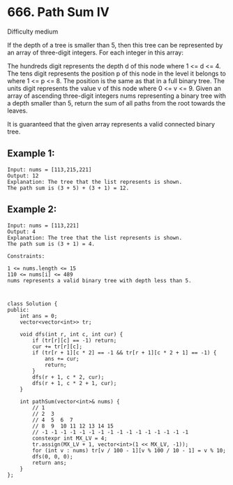 # 666. Path Sum IV
Difficulty medium

If the depth of a tree is smaller than 5, then this tree can be represented by an array of three-digit integers. For each integer in this array:

The hundreds digit represents the depth d of this node where 1 <= d <= 4.
The tens digit represents the position p of this node in the level it belongs to where 1 <= p <= 8. The position is the same as that in a full binary tree.
The units digit represents the value v of this node where 0 <= v <= 9.
Given an array of ascending three-digit integers nums representing a binary tree with a depth smaller than 5, return the sum of all paths from the root towards the leaves.

It is guaranteed that the given array represents a valid connected binary tree.

 
## Example 1:
```
Input: nums = [113,215,221]
Output: 12
Explanation: The tree that the list represents is shown.
The path sum is (3 + 5) + (3 + 1) = 12.
```


## Example 2:
```
Input: nums = [113,221]
Output: 4
Explanation: The tree that the list represents is shown. 
The path sum is (3 + 1) = 4.
```


```
Constraints:

1 <= nums.length <= 15
110 <= nums[i] <= 489
nums represents a valid binary tree with depth less than 5.
```


#
```
class Solution {
public:
    int ans = 0;
    vector<vector<int>> tr;
    
    void dfs(int r, int c, int cur) {
        if (tr[r][c] == -1) return;
        cur += tr[r][c];
        if (tr[r + 1][c * 2] == -1 && tr[r + 1][c * 2 + 1] == -1) {
            ans += cur;
            return;
        }
        dfs(r + 1, c * 2, cur);
        dfs(r + 1, c * 2 + 1, cur);
    }

    int pathSum(vector<int>& nums) {
        // 1
        // 2  3
        // 4  5  6  7
        // 8  9  10 11 12 13 14 15
        // -1 -1 -1 -1 -1 -1 -1 -1 -1 -1 -1 -1 -1 -1 -1 -1
        constexpr int MX_LV = 4;
        tr.assign(MX_LV + 1, vector<int>(1 << MX_LV, -1));
        for (int v : nums) tr[v / 100 - 1][v % 100 / 10 - 1] = v % 10;
        dfs(0, 0, 0);
        return ans;
    }
};
```